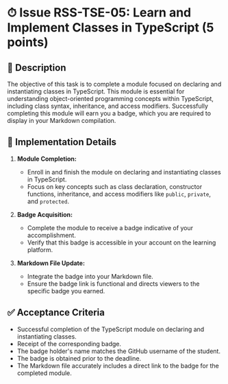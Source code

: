 # ⏱ Issue RSS-TSE-05: Learn and Implement Classes in TypeScript (5 points)

## 📝 Description

The objective of this task is to complete a module focused on declaring and instantiating classes in TypeScript. This module is essential for understanding object-oriented programming concepts within TypeScript, including class syntax, inheritance, and access modifiers. Successfully completing this module will earn you a badge, which you are required to display in your Markdown compilation.

## 🔨 Implementation Details

1. **Module Completion:**

   - Enroll in and finish the module on declaring and instantiating classes in TypeScript.
   - Focus on key concepts such as class declaration, constructor functions, inheritance, and access modifiers like `public`, `private`, and `protected`.

2. **Badge Acquisition:**

   - Complete the module to receive a badge indicative of your accomplishment.
   - Verify that this badge is accessible in your account on the learning platform.

3. **Markdown File Update:**

   - Integrate the badge into your Markdown file.
   - Ensure the badge link is functional and directs viewers to the specific badge you earned.

## ✅ Acceptance Criteria

- Successful completion of the TypeScript module on declaring and instantiating classes.
- Receipt of the corresponding badge.
- The badge holder's name matches the GitHub username of the student.
- The badge is obtained prior to the deadline.
- The Markdown file accurately includes a direct link to the badge for the completed module.
